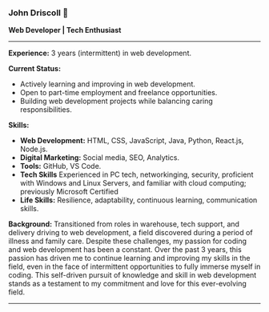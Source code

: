 ### John Driscoll 👋

**Web Developer | Tech Enthusiast**

---

**Experience:** 3 years (intermittent) in web development.

**Current Status:**
- Actively learning and improving in web development.
- Open to part-time employment and freelance opportunities.
- Building web development projects while balancing caring responsibilities.

**Skills:**
- **Web Development:** HTML, CSS, JavaScript, Java, Python, React.js, Node.js.
- **Digital Marketing:** Social media, SEO, Analytics.
- **Tools:** GitHub, VS Code.
- **Tech Skills** Experienced in PC tech, networkinging, security, proficient with Windows and Linux Servers, and familiar with cloud computing; previously Microsoft Certified
- **Life Skills:** Resilience, adaptability, continuous learning, communication skills.

**Background:**
Transitioned from roles in warehouse, tech support, and delivery driving to web development, a field discovered during a period of illness and family care. Despite these challenges, my passion for coding and web development has been a constant. Over the past 3 years, this passion has driven me to continue learning and improving my skills in the field, even in the face of intermittent opportunities to fully immerse myself in coding. This self-driven pursuit of knowledge and skill in web development stands as a testament to my commitment and love for this ever-evolving field.

---
